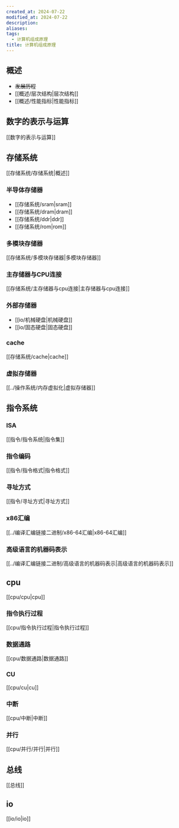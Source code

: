 ```yaml
---
created_at: 2024-07-22
modified_at: 2024-07-22
description: 
aliases: 
tags:
  - 计算机组成原理
title: 计算机组成原理
---
```

## 概述
- <span style="text-decoration-line: line-through;">发展历程</span>
- [[概述/层次结构|层次结构]]
- [[概述/性能指标|性能指标]]
## 数字的表示与运算
[[数字的表示与运算]]
## 存储系统 
[[存储系统/存储系统|概述]]
### 半导体存储器
- [[存储系统/sram|sram]]
- [[存储系统/dram|dram]]
- [[存储系统/ddr|ddr]]
- [[存储系统/rom|rom]]
### 多模块存储器 
[[存储系统/多模块存储器|多模块存储器]]
### 主存储器与CPU连接 
[[存储系统/主存储器与cpu连接|主存储器与cpu连接]]
### 外部存储器
- [[io/机械硬盘|机械硬盘]]
- [[io/固态硬盘|固态硬盘]]
### cache 
[[存储系统/cache|cache]]
### 虚拟存储器 
[[../操作系统/内存虚拟化|虚拟存储器]]
## 指令系统
### ISA
[[指令/指令系统|指令集]]
### 指令编码 
[[指令/指令格式|指令格式]]
### 寻址方式 
[[指令/寻址方式|寻址方式]]
### x86汇编 
[[../编译汇编链接二进制/x86-64汇编|x86-64汇编]]
### 高级语言的机器码表示
[[../编译汇编链接二进制/高级语言的机器码表示|高级语言的机器码表示]]
## cpu
[[cpu/cpu|cpu]]
### 指令执行过程 
[[cpu/指令执行过程|指令执行过程]]
### 数据通路 
[[cpu/数据通路|数据通路]]
### CU 
[[cpu/cu|cu]]
### 中断 
[[cpu/中断|中断]]
### 并行 
[[cpu/并行/并行|并行]]
## 总线 
[[总线]]
## io
[[io/io|io]]